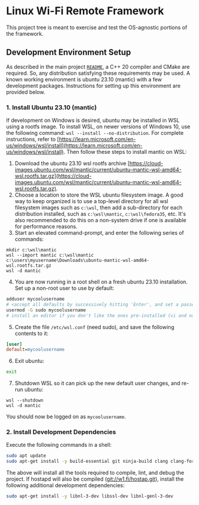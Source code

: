 # Linux Wi-Fi Remote Framework

This project tree is meant to exercise and test the OS-agnostic portions of the framework.

## Development Environment Setup

As described in the main project [`README`](/README.md), a C++ 20 compiler and CMake are required. So, any distribution satisfying these requirements may be used. A known working environment is ubuntu 23.10 (mantic) with a few development packages. Instructions for setting up this environment are provided below.

### 1. Install Ubuntu 23.10 (mantic)

If development on Windows is desired, ubuntu may be installed in WSL using a rootfs image. To install WSL, on newer versions of Windows 10, use the following command: `wsl --install --no-distribution`. For complete instructions, refer to [https://learn.microsoft.com/en-us/windows/wsl/install](https://learn.microsoft.com/en-us/windows/wsl/install). Then follow these steps to install mantic on WSL:

1. Download the ubuntu 23.10 wsl rootfs archive [https://cloud-images.ubuntu.com/wsl/mantic/current/ubuntu-mantic-wsl-amd64-wsl.rootfs.tar.gz](https://cloud-images.ubuntu.com/wsl/mantic/current/ubuntu-mantic-wsl-amd64-wsl.rootfs.tar.gz).
2. Choose a location to store the WSL ubuntu filesystem image. A good way to keep organized is to use a top-level directory for all wsl filesystem images such as `c:\wsl`, then add a sub-directory for each distribution installed, such as `c:\wsl\mantic`, `c:\wsl\fedora35`, etc. It's also recommended to do this on a non-system drive if one is available for performance reasons.
3. Start an elevated command-prompt, and enter the following series of commands:
```Shell
mkdir c:\wsl\mantic
wsl --import mantic c:\wsl\mantic c:\users\myusername\Downloads\ubuntu-mantic-wsl-amd64-wsl.rootfs.tar.gz
wsl -d mantic
```
4. You are now running in a root shell on a fresh ubuntu 23.10 installation. Set up a non-root user to use by default:
```bash
adduser mycoolusername
# <accept all defaults by successively hitting 'Enter', and set a password>
usermod -G sudo mycoolusername
# install an editor if you don't like the ones pre-installed (vi and nano are available out of the box)
```
5. Create the file `/etc/wsl.conf` (need sudo), and save the following contents to it:
```ini 
[user]
default=mycoolusername
```
6. Exit ubuntu:
```bash
exit
```
7. Shutdown WSL so it can pick up the new default user changes, and re-run ubuntu:
```Shell
wsl --shutdown
wsl -d mantic
```

You should now be logged on as `mycoolusername`.

### 2. Install Development Dependencies

Execute the following commands in a shell:
```bash
sudo apt update
sudo apt-get install -y build-essential git ninja-build clang clang-format clang-tidy llvm lldb gnupg gdb zip unzip tar curl pkg-config wget
```

The above will install all the tools required to compile, lint, and debug the project. If hostapd will also be compiled ([git://w1.fi/hostap.git](git://w1.fi/hostap.git)), install the following additional development dependencies:

```bash
sudo apt-get install -y libnl-3-dev libssl-dev libnl-genl-3-dev
```
